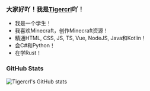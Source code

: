 ### 大家好吖！我是[Tigercrl](https://www.tigercrl.top/)吖！

- 我是一个学生！
- 我喜欢Minecraft，创作Minecraft资源！
- 精通HTML, CSS, JS, TS, Vue, NodeJS, Java和Kotlin！
- 会C#和Python！
- 在学Rust！

### GitHub Stats
![Tigercrl's GitHub stats](https://github-readme-stats.vercel.app/api?username=Tigercrl&show_icons=true&theme=default)
